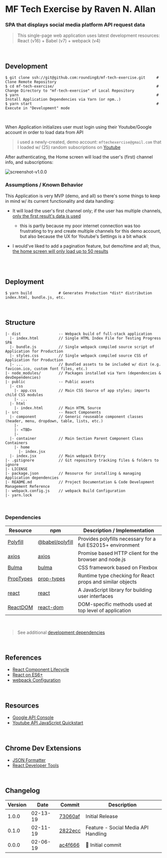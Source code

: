 
# MF Tech Exercise by Raven N. Allan

### SPA that displays social media platform API request data

> This single-page web application uses latest development resources: React (v16) + Babel (v7) + webpack (v4)

<br>

## Development

```
$ git clone ssh://git@github.com:rounding8/mf-tech-exercise.git     # Clone Remote Repository
$ cd mf-tech-exercise/                                              # Change Directory to "mf-tech-exercise" of Local Repository
$ yarn                                                              # Install Application Dependencies via Yarn (or npm..)
$ yarn start                                                        # Execute in "Development" mode
```

<br>

When Application initializes user must login using their Youtube/Google account in order to load data from API

> i used a newly-created, demo account: `mftechexercise@gmail.com` that I loaded w/ (25) random subscriptions on [Youtube](https://youtube.com)

After authenticating, the Home screen will load the user's (first) channel info, and subscriptions:

![screenshot-v1.0.0](https://github.com/rounding8/mf-tech-exercise/blob/master/docs/screenshot-v1.0.0.jpg)

### Assumptions / Known Behavior

This Application is very MVP (demo, and all) so there's some things to keep in mind w/ its current functionality and data handling:

- It will load the user's first channel only; if the user has multiple channels, [only the first result's data is used](https://github.com/rounding8/mf-tech-exercise/blob/master/src/container/home/index.jsx#L89)
  - this is partly because my poor internet connection was too frustrating to try and create multiple channels for this demo account, but also because the UX for Youtube's Settings is a bit whack

- I would've liked to add a pagination feature, but demo/time and all; thus, [the home screen will only load up to 50 results](https://github.com/rounding8/mf-tech-exercise/blob/master/src/container/home/index.jsx#L114)

<br>
<br>

## Deployment

```
$ yarn build            # Generates Production *dist* distribution index.html, bundle.js, etc.
```

<br>

## Structure

```
|- dist                 -- Webpack build of full-stack application
  |- index.html         // Single HTML Index File for Testing Progress SPA
  |- bundle.js          // Single webpack compiled source script of Application for Production
  |- styles.css         // Single webpack compiled source CSS of Application for Production
  |- ...                // Bundled assets to be included w/ dist (e.g. favicon.ico, custom font files, etc.)
|- node_modules/        // Packages installed via Yarn (dependencies & devDependencies)
|- public               -- Public assets
  |- css
    |- app.css          // Main CSS Source of app styles; imports child CSS modules
    |- ...
  |- html
    |- index.html       // Main HTML Source
|- src                  -- React Components
  |- component          // Generic reuseable component classes (header, menu, dropdown, table, lists, etc.)
    |- 
    |- <TBD>
    |- 
  |- container          // Main Section Parent Component Class Containers
    |- home
      |- index.jsx
  |- index.jsx          // Main webpack Entry
|- .gitignore           // Git repository tracking files & folders to ignore
|- LICENSE
|- package.json         // Resource for installing & managing Application dependencies
|- README.md            // Project Documentation & Code Development Management Reference
|- webpack.config.js    // webpack Build Configuration
|- yarn.lock
```

<br>

### Dependencies

| Resource                                                               | npm                                                              | Description / Implementation                                |
|------------------------------------------------------------------------|------------------------------------------------------------------|-------------------------------------------------------------|
| [Polyfill](https://babeljs.io/docs/usage/polyfill)                     | [@babel/polyfill](https://www.npmjs.com/package/@babel/polyfill) | Provides polyfills necessary for a full ES2015+ environment |
| [axios](https://github.com/axios/axios)                                | [axios](https://www.npmjs.com/package/axios)                     | Promise based HTTP client for the browser and node.js       |
| [Bulma](https://bulma.io)                                              | [bulma](https://www.npmjs.com/package/bulma)                     | CSS framework based on Flexbox                              |
| [PropTypes](https://reactjs.org/docs/typechecking-with-proptypes.html) | [prop-types](https://www.npmjs.com/package/prop-types)           | Runtime type checking for React props and similar objects   |
| [react](https://reactjs.org)                                           | [react](https://www.npmjs.com/package/react)                     | A JavaScript library for building user interfaces           |
| [ReactDOM](https://reactjs.org/docs/react-dom.html)                    | [react-dom](https://www.npmjs.com/package/react-dom)             | DOM-specific methods used at top level of application       |

<br>

> See additional [development dependencies](https://github.com/rounding8/mf-tech-exercise/blob/master/package.json#L31-L42)

<br>

## References

* [React Component Lifecycle](https://reactjs.org/docs/react-component.html#the-component-lifecycle)
* [React on ES6+](https://babeljs.io/blog/2015/06/07/react-on-es6-plus)
* [webpack Configuration](https://webpack.js.org/configuration)

<br>

## Resources

* [Google API Console](https://console.developers.google.com)
* [Youtube API JavaScript Quickstart](https://developers.google.com/youtube/v3/quickstart/js)

<br>

## Chrome Dev Extensions

* [JSON Formatter](https://chrome.google.com/webstore/detail/json-formatter/bcjindcccaagfpapjjmafapmmgkkhgoa)
* [React Developer Tools](https://chrome.google.com/webstore/detail/react-developer-tools/fmkadmapgofadopljbjfkapdkoienihi)

<br>

## Changelog

| Version | Date     | Commit                                                                                                   | Description |
|---------|----------|----------------------------------------------------------------------------------------------------------|-------------|
| 1.0.0   | 02-13-19 | [73060af](https://github.com/rounding8/mf-tech-exercise/commit/73060af2bbff61a6bfe4749cba252562e9813eba) | Initial Release |
| 0.1.0   | 02-11-19 | [2822ecc](https://github.com/rounding8/mf-tech-exercise/commit/2822ecc7cb451f54ed55f73b5ab627950e0b12c7) | Feature - Social Media API Handling |
| 0.0.0   | 02-06-19 | [ac4f666](https://github.com/rounding8/mf-tech-exercise/commit/ac4f666f49ce797ebe83d68b68d524069bb29f75) | 🎉  Initial commit |

